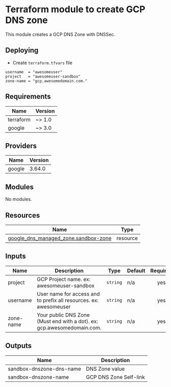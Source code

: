 # Terraform module to create GCP DNS zone

This module creates a GCP DNS Zone with DNSSec.

## Deploying

- Create `terraform.tfvars` file

```hcl
username  = "awesomeuser"
project   = "awesomeuser-sandbox"
zone-name = "gcp.awesomedomain.com."
```

<!-- BEGINNING OF PRE-COMMIT-TERRAFORM DOCS HOOK -->
## Requirements

| Name | Version |
|------|---------|
| terraform | ~> 1.0 |
| google | ~> 3.0 |

## Providers

| Name | Version |
|------|---------|
| google | 3.64.0 |

## Modules

No modules.

## Resources

| Name | Type |
|------|------|
| [google_dns_managed_zone.sandbox-zone](https://registry.terraform.io/providers/hashicorp/google/latest/docs/resources/dns_managed_zone) | resource |

## Inputs

| Name | Description | Type | Default | Required |
|------|-------------|------|---------|:--------:|
| project | GCP Project name. ex: awesomeuser-sandbox | `string` | n/a | yes |
| username | User name for access and to prefix all resources. ex: awesomeuser | `string` | n/a | yes |
| zone-name | Your public DNS Zone (Must end with a dot). ex: gcp.awesomedomain.com. | `string` | n/a | yes |

## Outputs

| Name | Description |
|------|-------------|
| sandbox-dnszone-dns-name | DNS Zone value |
| sandbox-dnszone-name | GCP DNS Zone Self-link |
<!-- END OF PRE-COMMIT-TERRAFORM DOCS HOOK -->
